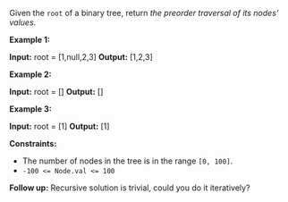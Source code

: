 Given the `root` of a binary tree, return _the preorder traversal of its nodes' values_.

**Example 1:**

**Input:** root = \[1,null,2,3\]
**Output:** \[1,2,3\]

**Example 2:**

**Input:** root = \[\]
**Output:** \[\]

**Example 3:**

**Input:** root = \[1\]
**Output:** \[1\]

**Constraints:**

*   The number of nodes in the tree is in the range `[0, 100]`.
*   `-100 <= Node.val <= 100`

**Follow up:** Recursive solution is trivial, could you do it iteratively?